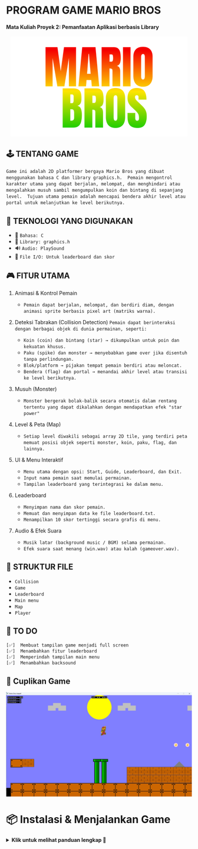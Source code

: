 # **PROGRAM GAME MARIO BROS**
#### Mata Kuliah Proyek 2: Pemanfaatan Aplikasi berbasis Library

<p align="center">
  <img src="https://raw.githubusercontent.com/Zsweetieszt/Proyek2/master/assets/name.png" alt="Logo" />
</p>

## 🕹️ TENTANG GAME
    
`Game ini adalah 2D platformer bergaya Mario Bros yang dibuat menggunakan bahasa C dan library graphics.h. 
Pemain mengontrol karakter utama yang dapat berjalan, melompat, dan menghindari atau mengalahkan musuh sambil mengumpulkan koin dan bintang di sepanjang level. 
Tujuan utama pemain adalah mencapai bendera akhir level atau portal untuk melanjutkan ke level berikutnya.`

## 🚀 TEKNOLOGI YANG DIGUNAKAN

- 🔧 `Bahasa: C`
- 🧱 `Library: graphics.h`
- 🔊 `Audio: PlaySound`
- 📂 `File I/O: Untuk leaderboard dan skor`

## 🎮 FITUR UTAMA

  1. Animasi & Kontrol Pemain
     * `Pemain dapat berjalan, melompat, dan berdiri diam, dengan animasi sprite berbasis pixel art (matriks warna).`
  2. Deteksi Tabrakan (Collision Detection)
     `Pemain dapat berinteraksi dengan berbagai objek di dunia permainan, seperti:`
      - `Koin (coin) dan bintang (star) → dikumpulkan untuk poin dan kekuatan khusus.`
      - `Paku (spike) dan monster → menyebabkan game over jika disentuh tanpa perlindungan.`
      - `Blok/platform → pijakan tempat pemain berdiri atau meloncat.`
      - `Bendera (flag) dan portal → menandai akhir level atau transisi ke level berikutnya.`
  3. Musuh (Monster)
     * `Monster bergerak bolak-balik secara otomatis dalam rentang tertentu yang dapat dikalahkan dengan mendapatkan efek "star power"`
  4. Level & Peta (Map)
     * `Setiap level diwakili sebagai array 2D tile, yang terdiri peta memuat posisi objek seperti monster, koin, paku, flag, dan lainnya.`
  5. UI & Menu Interaktif
     - `Menu utama dengan opsi: Start, Guide, Leaderboard, dan Exit.`
     - `Input nama pemain saat memulai permainan.`
     - `Tampilan leaderboard yang terintegrasi ke dalam menu.`
  6. Leaderboard

      - `Menyimpan nama dan skor pemain.`
      - `Memuat dan menyimpan data ke file leaderboard.txt.`
      - `Menampilkan 10 skor tertinggi secara grafis di menu.`
  8. Audio & Efek Suara   
     - `Musik latar (background music / BGM) selama permainan.`
     - `Efek suara saat menang (win.wav) atau kalah (gameover.wav).`
       
## 📁 STRUKTUR FILE

  -  `Collision`
  -  `Game`
  -  `Leaderboard`
  -  `Main menu`
  -  `Map`
  -  `Player`

## 🧩 TO DO

    [✅]  Membuat tampilan game menjadi full screen
    [✅]  Menambahkan fitur leaderboard
    [✅]  Memperindah tampilan main menu
    [✅]  Menambahkan backsound
## 📸 Cuplikan Game
![Logo Game](assets/pratinjau.jpg)

# 📦 Instalasi & Menjalankan Game
<details> <summary><strong>Klik untuk melihat panduan lengkap 📖</strong></summary>
  
## 🛠️ Persyaratan

- Compiler: C (MinGW atau Code::Blocks)
- Library: `graphics.h` + `libbgi.a`
- OS: Linux / Windows / macOS

1. **Clone repositori:**

       https://github.com/Zsweetieszt/Proyek2.git
       cd Proyek2


 2. Pasang `graphics.h`
  - Unduh library dari [winbgim.codecutter.org](http://winbgim.codecutter.org/) dan ikuti petunjuk instalasinya.
  - Simpan:
    <br>`graphics.h` → `MinGW/include`</br>
    <br>`libbgi.a` → `MinGW/lib`</br>
 3. Kompilasi

        gcc main.c collision.c game.c map.c main_menu.c leaderboard.c player.c -o game.exe -lbgi -lgdi32 -lcomdlg32 -luuid -loleaut32 -lole32 -lwinmm
 4. Jalankan game

        ./game.exe
<p align="center">
  <img src="https://raw.githubusercontent.com/Zsweetieszt/Proyek2/master/assets/logo.png" alt="Logo" />
</p>
